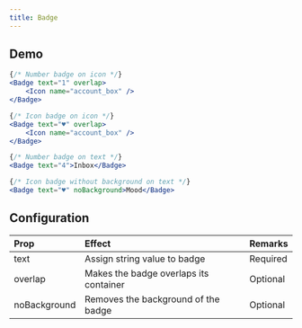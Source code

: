 ```yaml
---
title: Badge
---
```


## Demo

```jsx
{/* Number badge on icon */}
<Badge text="1" overlap>
    <Icon name="account_box" />
</Badge>

{/* Icon badge on icon */}
<Badge text="♥" overlap>
    <Icon name="account_box" />
</Badge>
```

```jsx
{/* Number badge on text */}
<Badge text="4">Inbox</Badge>

{/* Icon badge without background on text */}
<Badge text="♥" noBackground>Mood</Badge>
```

## Configuration

| Prop     | Effect       | Remarks  |
|:---------|:-------------|:---------|
| text     | Assign string value to badge | Required |
| overlap  | Makes the badge overlaps its container | Optional |
| noBackground  | Removes the background of the badge | Optional |
